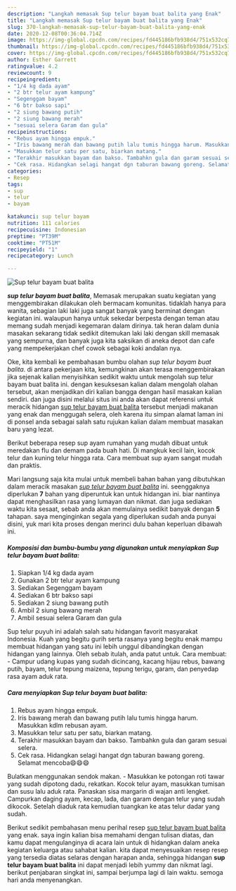```yaml
---
description: "Langkah memasak Sup telur bayam buat balita yang Enak"
title: "Langkah memasak Sup telur bayam buat balita yang Enak"
slug: 370-langkah-memasak-sup-telur-bayam-buat-balita-yang-enak
date: 2020-12-08T00:36:04.714Z
image: https://img-global.cpcdn.com/recipes/fd445186bfb938d4/751x532cq70/sup-telur-bayam-buat-balita-foto-resep-utama.jpg
thumbnail: https://img-global.cpcdn.com/recipes/fd445186bfb938d4/751x532cq70/sup-telur-bayam-buat-balita-foto-resep-utama.jpg
cover: https://img-global.cpcdn.com/recipes/fd445186bfb938d4/751x532cq70/sup-telur-bayam-buat-balita-foto-resep-utama.jpg
author: Esther Garrett
ratingvalue: 4.2
reviewcount: 9
recipeingredient:
- "1/4 kg dada ayam"
- "2 btr telur ayam kampung"
- "Segenggam bayam"
- "6 btr bakso sapi"
- "2 siung bawang putih"
- "2 siung bawang merah"
- "sesuai selera Garam dan gula"
recipeinstructions:
- "Rebus ayam hingga empuk."
- "Iris bawang merah dan bawang putih lalu tumis hingga harum. Masukkan kdlm rebusan ayam."
- "Masukkan telur satu per satu, biarkan matang."
- "Terakhir masukkan bayam dan bakso. Tambahkn gula dan garam sesuai selera."
- "Cek rasa. Hidangkan selagi hangat dgn taburan bawang goreng. Selamat mencoba😄😄😄"
categories:
- Resep
tags:
- sup
- telur
- bayam

katakunci: sup telur bayam 
nutrition: 111 calories
recipecuisine: Indonesian
preptime: "PT39M"
cooktime: "PT51M"
recipeyield: "1"
recipecategory: Lunch

---
```



![Sup telur bayam buat balita](https://img-global.cpcdn.com/recipes/fd445186bfb938d4/751x532cq70/sup-telur-bayam-buat-balita-foto-resep-utama.jpg)

<b><i>sup telur bayam buat balita</i></b>, Memasak merupakan suatu kegiatan yang menggembirakan dilakukan oleh bermacam komunitas. tidaklah hanya para wanita, sebagian laki laki juga sangat banyak yang berminat dengan kegiatan ini. walaupun hanya untuk sekedar berpesta dengan teman atau memang sudah menjadi kegemaran dalam dirinya. tak heran dalam dunia masakan sekarang tidak sedikit ditemukan laki laki dengan skill memasak yang sempurna, dan banyak juga kita saksikan di aneka depot dan cafe yang mempekerjakan chef cowok sebagai koki andalan nya.

Oke, kita kembali ke pembahasan bumbu olahan <i>sup telur bayam buat balita</i>. di antara pekerjaan kita, kemungkinan akan terasa menggembirakan jika sejenak kalian menyisihkan sedikit waktu untuk mengolah sup telur bayam buat balita ini. dengan kesuksesan kalian dalam mengolah olahan tersebut, akan menjadikan diri kalian bangga dengan hasil masakan kalian sendiri. dan juga disini melalui situs ini anda akan dapat referensi untuk meracik hidangan <u>sup telur bayam buat balita</u> tersebut menjadi makanan yang enak dan menggugah selera, oleh karena itu simpan alamat laman ini di ponsel anda sebagai salah satu rujukan kalian dalam membuat masakan baru yang lezat.

Berikut beberapa resep sup ayam rumahan yang mudah dibuat untuk meredakan flu dan demam pada buah hati. Di mangkuk kecil lain, kocok telur dan kuning telur hingga rata. Cara membuat sup ayam sangat mudah dan praktis.


Mari langsung saja kita mulai untuk membeli bahan bahan yang dibutuhkan dalam meracik masakan <u><i>sup telur bayam buat balita</i></u> ini. seenggaknya diperlukan <b>7</b> bahan yang diperuntuk kan untuk hidangan ini. biar nantinya dapat menghasilkan rasa yang lumayan dan nikmat. dan juga sediakan waktu kita sesaat, sebab anda akan memulainya sedikit banyak dengan <b>5</b> tahapan. saya menginginkan segala yang diperlukan sudah anda punyai disini, yuk mari kita proses dengan merinci dulu bahan keperluan dibawah ini.

<!--inarticleads1-->

##### Komposisi dan bumbu-bumbu yang digunakan untuk menyiapkan Sup telur bayam buat balita:

1. Siapkan 1/4 kg dada ayam
1. Gunakan 2 btr telur ayam kampung
1. Sediakan Segenggam bayam
1. Sediakan 6 btr bakso sapi
1. Sediakan 2 siung bawang putih
1. Ambil 2 siung bawang merah
1. Ambil sesuai selera Garam dan gula


Sup telur puyuh ini adalah salah satu hidangan favorit masyarakat Indonesia. Kuah yang begitu gurih serta rasanya yang begitu enak mampu membuat hidangan yang satu ini lebih unggul dibandingkan dengan hidangan yang lainnya. Oleh sebab itulah, anda patut untuk. Cara membuat: - Campur udang kupas yang sudah dicincang, kacang hijau rebus, bawang putih, bayam, telur tepung maizena, tepung terigu, garam, dan penyedap rasa ayam aduk rata. 

<!--inarticleads2-->

##### Cara menyiapkan Sup telur bayam buat balita:

1. Rebus ayam hingga empuk.
1. Iris bawang merah dan bawang putih lalu tumis hingga harum. Masukkan kdlm rebusan ayam.
1. Masukkan telur satu per satu, biarkan matang.
1. Terakhir masukkan bayam dan bakso. Tambahkn gula dan garam sesuai selera.
1. Cek rasa. Hidangkan selagi hangat dgn taburan bawang goreng. Selamat mencoba😄😄😄


Bulatkan menggunakan sendok makan. - Masukkan ke potongan roti tawar yang sudah dipotong dadu, rekatkan. Kocok telur ayam, masukkan tumisan dan susu lalu aduk rata. Panaskan sisa margarin di wajan anti lengket. Campurkan daging ayam, kecap, lada, dan garam dengan telur yang sudah dikocok. Setelah diaduk rata kemudian tuangkan ke atas telur dadar yang sudah. 

Berikut sedikit pembahasan menu perihal resep <u>sup telur bayam buat balita</u> yang enak. saya ingin kalian bisa memahami dengan tulisan diatas, dan kamu dapat mengulanginya di acara lain untuk di hidangkan dalam aneka kegiatan keluarga atau sahabat kalian. kita dapat menyesuaikan resep resep yang tersedia diatas selaras dengan harapan anda, sehingga hidangan <b>sup telur bayam buat balita</b> ini dapat menjadi lebih yummy dan nikmat lagi. berikut penjabaran singkat ini, sampai berjumpa lagi di lain waktu. semoga hari anda menyenangkan.
